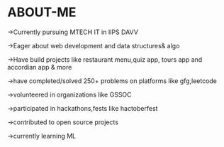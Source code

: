 # ABOUT-ME

->Currently pursuing MTECH IT in IIPS DAVV  



->Eager about web development and data structures& algo



->Have build projects like restaurant menu,quiz app, tours app and accordian app & more



->have completed/solved 250+ problems on platforms like gfg,leetcode



->volunteered in organizations like GSSOC



->participated in hackathons,fests like hactoberfest


->contributed to open source projects



->currently learning ML
